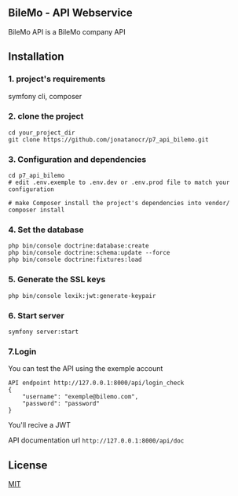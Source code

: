 ## BileMo - API Webservice 

BileMo API is a BileMo company API

## Installation

### 1. project's requirements

symfony cli, composer

### 2. clone the project
```
cd your_project_dir
git clone https://github.com/jonatanocr/p7_api_bilemo.git
```
### 3. Configuration and dependencies
```
cd p7_api_bilemo
# edit .env.exemple to .env.dev or .env.prod file to match your configuration

# make Composer install the project's dependencies into vendor/
composer install
```

### 4. Set the database
```
php bin/console doctrine:database:create
php bin/console doctrine:schema:update --force
php bin/console doctrine:fixtures:load
```
### 5. Generate the SSL keys
`php bin/console lexik:jwt:generate-keypair`

### 6. Start server
`symfony server:start`

### 7.Login
You can test the API using the exemple account
```
API endpoint http://127.0.0.1:8000/api/login_check
{
    "username": "exemple@bilemo.com",
    "password": "password"
}
```
You'll recive a JWT

API documentation url `http://127.0.0.1:8000/api/doc`

## License
[MIT](https://choosealicense.com/licenses/mit/)
